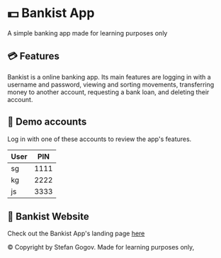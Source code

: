 # 💵 Bankist App
A simple banking app made for learning purposes only

## 💳 Features

Bankist is a online banking app. Its main features are logging in with a username and password, viewing and sorting movements, transferring money to another account, requesting a bank loan, and deleting their account.

## 🧾 Demo accounts
Log in with one of these accounts to review the app's features.

| User        | PIN           |
| ------------- |:-------------:|
| sg   |  1111 |
| kg | 2222 |
| js | 3333 |

## 👀 Bankist Website
Check out the Bankist App's landing page [here](https://stekatag.github.io/bankist-website)

© Copyright by Stefan Gogov. Made for learning purposes only,

